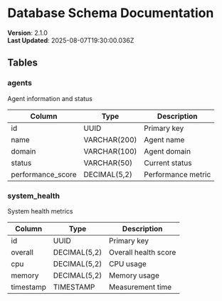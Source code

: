 # Database Schema Documentation

**Version**: 2.1.0  
**Last Updated**: 2025-08-07T19:30:00.036Z

## Tables


### agents

Agent information and status

| Column | Type | Description |
|--------|------|-------------|
| id | UUID | Primary key |
| name | VARCHAR(200) | Agent name |
| domain | VARCHAR(100) | Agent domain |
| status | VARCHAR(50) | Current status |
| performance_score | DECIMAL(5,2) | Performance metric |


### system_health

System health metrics

| Column | Type | Description |
|--------|------|-------------|
| id | UUID | Primary key |
| overall | DECIMAL(5,2) | Overall health score |
| cpu | DECIMAL(5,2) | CPU usage |
| memory | DECIMAL(5,2) | Memory usage |
| timestamp | TIMESTAMP | Measurement time |

